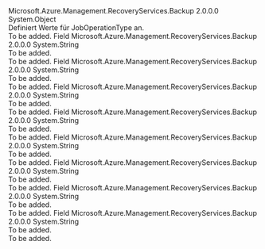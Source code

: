 <Type Name="JobOperationType" FullName="Microsoft.Azure.Management.RecoveryServices.Backup.Models.JobOperationType">
  <TypeSignature Language="C#" Value="public static class JobOperationType" />
  <TypeSignature Language="ILAsm" Value=".class public auto ansi abstract sealed beforefieldinit JobOperationType extends System.Object" />
  <TypeSignature Language="DocId" Value="T:Microsoft.Azure.Management.RecoveryServices.Backup.Models.JobOperationType" />
  <TypeSignature Language="VB.NET" Value="Public Class JobOperationType" />
  <TypeSignature Language="F#" Value="type JobOperationType = class" />
  <AssemblyInfo>
    <AssemblyName>Microsoft.Azure.Management.RecoveryServices.Backup</AssemblyName>
    <AssemblyVersion>2.0.0.0</AssemblyVersion>
  </AssemblyInfo>
  <Base>
    <BaseTypeName>System.Object</BaseTypeName>
  </Base>
  <Interfaces />
  <Docs>
    <summary>
            Definiert Werte für JobOperationType an.
            </summary>
    <remarks>To be added.</remarks>
  </Docs>
  <Members>
    <Member MemberName="Backup">
      <MemberSignature Language="C#" Value="public const string Backup;" />
      <MemberSignature Language="ILAsm" Value=".field public static literal string Backup" />
      <MemberSignature Language="DocId" Value="F:Microsoft.Azure.Management.RecoveryServices.Backup.Models.JobOperationType.Backup" />
      <MemberSignature Language="VB.NET" Value="Public Const Backup As String " />
      <MemberSignature Language="F#" Value="val mutable Backup : string" Usage="Microsoft.Azure.Management.RecoveryServices.Backup.Models.JobOperationType.Backup" />
      <MemberType>Field</MemberType>
      <AssemblyInfo>
        <AssemblyName>Microsoft.Azure.Management.RecoveryServices.Backup</AssemblyName>
        <AssemblyVersion>2.0.0.0</AssemblyVersion>
      </AssemblyInfo>
      <ReturnValue>
        <ReturnType>System.String</ReturnType>
      </ReturnValue>
      <Docs>
        <summary>To be added.</summary>
        <remarks>To be added.</remarks>
      </Docs>
    </Member>
    <Member MemberName="ConfigureBackup">
      <MemberSignature Language="C#" Value="public const string ConfigureBackup;" />
      <MemberSignature Language="ILAsm" Value=".field public static literal string ConfigureBackup" />
      <MemberSignature Language="DocId" Value="F:Microsoft.Azure.Management.RecoveryServices.Backup.Models.JobOperationType.ConfigureBackup" />
      <MemberSignature Language="VB.NET" Value="Public Const ConfigureBackup As String " />
      <MemberSignature Language="F#" Value="val mutable ConfigureBackup : string" Usage="Microsoft.Azure.Management.RecoveryServices.Backup.Models.JobOperationType.ConfigureBackup" />
      <MemberType>Field</MemberType>
      <AssemblyInfo>
        <AssemblyName>Microsoft.Azure.Management.RecoveryServices.Backup</AssemblyName>
        <AssemblyVersion>2.0.0.0</AssemblyVersion>
      </AssemblyInfo>
      <ReturnValue>
        <ReturnType>System.String</ReturnType>
      </ReturnValue>
      <Docs>
        <summary>To be added.</summary>
        <remarks>To be added.</remarks>
      </Docs>
    </Member>
    <Member MemberName="DeleteBackupData">
      <MemberSignature Language="C#" Value="public const string DeleteBackupData;" />
      <MemberSignature Language="ILAsm" Value=".field public static literal string DeleteBackupData" />
      <MemberSignature Language="DocId" Value="F:Microsoft.Azure.Management.RecoveryServices.Backup.Models.JobOperationType.DeleteBackupData" />
      <MemberSignature Language="VB.NET" Value="Public Const DeleteBackupData As String " />
      <MemberSignature Language="F#" Value="val mutable DeleteBackupData : string" Usage="Microsoft.Azure.Management.RecoveryServices.Backup.Models.JobOperationType.DeleteBackupData" />
      <MemberType>Field</MemberType>
      <AssemblyInfo>
        <AssemblyName>Microsoft.Azure.Management.RecoveryServices.Backup</AssemblyName>
        <AssemblyVersion>2.0.0.0</AssemblyVersion>
      </AssemblyInfo>
      <ReturnValue>
        <ReturnType>System.String</ReturnType>
      </ReturnValue>
      <Docs>
        <summary>To be added.</summary>
        <remarks>To be added.</remarks>
      </Docs>
    </Member>
    <Member MemberName="DisableBackup">
      <MemberSignature Language="C#" Value="public const string DisableBackup;" />
      <MemberSignature Language="ILAsm" Value=".field public static literal string DisableBackup" />
      <MemberSignature Language="DocId" Value="F:Microsoft.Azure.Management.RecoveryServices.Backup.Models.JobOperationType.DisableBackup" />
      <MemberSignature Language="VB.NET" Value="Public Const DisableBackup As String " />
      <MemberSignature Language="F#" Value="val mutable DisableBackup : string" Usage="Microsoft.Azure.Management.RecoveryServices.Backup.Models.JobOperationType.DisableBackup" />
      <MemberType>Field</MemberType>
      <AssemblyInfo>
        <AssemblyName>Microsoft.Azure.Management.RecoveryServices.Backup</AssemblyName>
        <AssemblyVersion>2.0.0.0</AssemblyVersion>
      </AssemblyInfo>
      <ReturnValue>
        <ReturnType>System.String</ReturnType>
      </ReturnValue>
      <Docs>
        <summary>To be added.</summary>
        <remarks>To be added.</remarks>
      </Docs>
    </Member>
    <Member MemberName="Invalid">
      <MemberSignature Language="C#" Value="public const string Invalid;" />
      <MemberSignature Language="ILAsm" Value=".field public static literal string Invalid" />
      <MemberSignature Language="DocId" Value="F:Microsoft.Azure.Management.RecoveryServices.Backup.Models.JobOperationType.Invalid" />
      <MemberSignature Language="VB.NET" Value="Public Const Invalid As String " />
      <MemberSignature Language="F#" Value="val mutable Invalid : string" Usage="Microsoft.Azure.Management.RecoveryServices.Backup.Models.JobOperationType.Invalid" />
      <MemberType>Field</MemberType>
      <AssemblyInfo>
        <AssemblyName>Microsoft.Azure.Management.RecoveryServices.Backup</AssemblyName>
        <AssemblyVersion>2.0.0.0</AssemblyVersion>
      </AssemblyInfo>
      <ReturnValue>
        <ReturnType>System.String</ReturnType>
      </ReturnValue>
      <Docs>
        <summary>To be added.</summary>
        <remarks>To be added.</remarks>
      </Docs>
    </Member>
    <Member MemberName="Register">
      <MemberSignature Language="C#" Value="public const string Register;" />
      <MemberSignature Language="ILAsm" Value=".field public static literal string Register" />
      <MemberSignature Language="DocId" Value="F:Microsoft.Azure.Management.RecoveryServices.Backup.Models.JobOperationType.Register" />
      <MemberSignature Language="VB.NET" Value="Public Const Register As String " />
      <MemberSignature Language="F#" Value="val mutable Register : string" Usage="Microsoft.Azure.Management.RecoveryServices.Backup.Models.JobOperationType.Register" />
      <MemberType>Field</MemberType>
      <AssemblyInfo>
        <AssemblyName>Microsoft.Azure.Management.RecoveryServices.Backup</AssemblyName>
        <AssemblyVersion>2.0.0.0</AssemblyVersion>
      </AssemblyInfo>
      <ReturnValue>
        <ReturnType>System.String</ReturnType>
      </ReturnValue>
      <Docs>
        <summary>To be added.</summary>
        <remarks>To be added.</remarks>
      </Docs>
    </Member>
    <Member MemberName="Restore">
      <MemberSignature Language="C#" Value="public const string Restore;" />
      <MemberSignature Language="ILAsm" Value=".field public static literal string Restore" />
      <MemberSignature Language="DocId" Value="F:Microsoft.Azure.Management.RecoveryServices.Backup.Models.JobOperationType.Restore" />
      <MemberSignature Language="VB.NET" Value="Public Const Restore As String " />
      <MemberSignature Language="F#" Value="val mutable Restore : string" Usage="Microsoft.Azure.Management.RecoveryServices.Backup.Models.JobOperationType.Restore" />
      <MemberType>Field</MemberType>
      <AssemblyInfo>
        <AssemblyName>Microsoft.Azure.Management.RecoveryServices.Backup</AssemblyName>
        <AssemblyVersion>2.0.0.0</AssemblyVersion>
      </AssemblyInfo>
      <ReturnValue>
        <ReturnType>System.String</ReturnType>
      </ReturnValue>
      <Docs>
        <summary>To be added.</summary>
        <remarks>To be added.</remarks>
      </Docs>
    </Member>
    <Member MemberName="UnRegister">
      <MemberSignature Language="C#" Value="public const string UnRegister;" />
      <MemberSignature Language="ILAsm" Value=".field public static literal string UnRegister" />
      <MemberSignature Language="DocId" Value="F:Microsoft.Azure.Management.RecoveryServices.Backup.Models.JobOperationType.UnRegister" />
      <MemberSignature Language="VB.NET" Value="Public Const UnRegister As String " />
      <MemberSignature Language="F#" Value="val mutable UnRegister : string" Usage="Microsoft.Azure.Management.RecoveryServices.Backup.Models.JobOperationType.UnRegister" />
      <MemberType>Field</MemberType>
      <AssemblyInfo>
        <AssemblyName>Microsoft.Azure.Management.RecoveryServices.Backup</AssemblyName>
        <AssemblyVersion>2.0.0.0</AssemblyVersion>
      </AssemblyInfo>
      <ReturnValue>
        <ReturnType>System.String</ReturnType>
      </ReturnValue>
      <Docs>
        <summary>To be added.</summary>
        <remarks>To be added.</remarks>
      </Docs>
    </Member>
  </Members>
</Type>